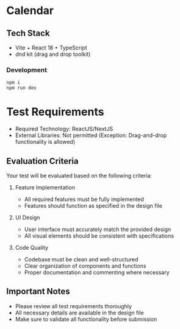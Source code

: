 # Calendar

## Tech Stack
- Vite + React 18 + TypeScript
- dnd kit (drag and drop toolkit)

### Development

```shell
npm i
npm run dev
```

# Test Requirements

- Required Technology: ReactJS/NextJS
- External Libraries: Not permitted (Exception: Drag-and-drop functionality is allowed)

## Evaluation Criteria

Your test will be evaluated based on the following criteria:

1. Feature Implementation
    - All required features must be fully implemented
    - Features should function as specified in the design file

2. UI Design
    - User interface must accurately match the provided design
    - All visual elements should be consistent with specifications

3. Code Quality
    - Codebase must be clean and well-structured
    - Clear organization of components and functions
    - Proper documentation and commenting where necessary

## Important Notes

- Please review all test requirements thoroughly
- All necessary details are available in the design file
- Make sure to validate all functionality before submission
